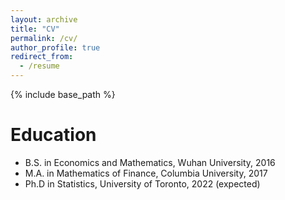```yaml
---
layout: archive
title: "CV"
permalink: /cv/
author_profile: true
redirect_from:
  - /resume
---
```


{% include base_path %}

Education
======
* B.S. in Economics and Mathematics, Wuhan University, 2016
* M.A. in Mathematics of Finance, Columbia University, 2017
* Ph.D in Statistics, University of Toronto, 2022 (expected)

